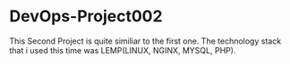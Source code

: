 # DevOps-Project002

This Second Project is quite similiar to the first one.
The technology stack that i used this time was  LEMP(LINUX, NGINX, MYSQL, PHP).
